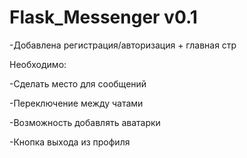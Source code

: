 # Flask_Messenger v0.1

-Добавлена регистрация/авторизация + главная стр

Необходимо:

-Сделать место для сообщений

-Переключение между чатами

-Возможность добавлять аватарки

-Кнопка выхода из профиля
